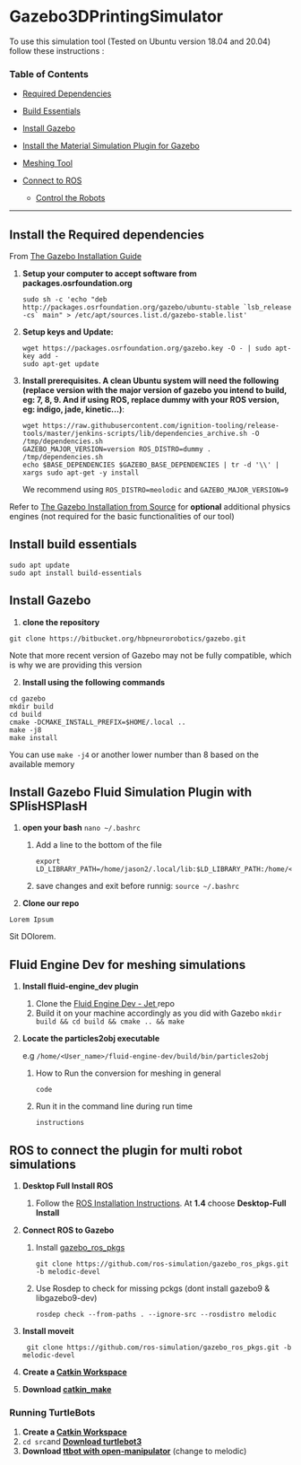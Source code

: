 # Gazebo3DPrintingSimulator

To use this simulation tool (Tested on Ubuntu version 18.04 and 20.04) follow these instructions :

### Table of Contents

* [Required Dependencies](https://github.com/ai4ce/Gazebo3DPrintingSimulator#install-the-required-dependencies)

* [Build Essentials](https://github.com/ai4ce/Gazebo3DPrintingSimulator#install-build-essentials)

* [Install Gazebo](https://github.com/ai4ce/Gazebo3DPrintingSimulator#install-gazebo)

* [Install the Material Simulation Plugin for Gazebo](https://github.com/ai4ce/Gazebo3DPrintingSimulator#install-gazebo-fluid-simulation-plugin-with-splishsplash)

* [Meshing Tool](https://github.com/ai4ce/Gazebo3DPrintingSimulator#fluid-engine-dev-for-meshing-simulations)

* [Connect to ROS](https://github.com/ai4ce/Gazebo3DPrintingSimulator#ros-to-connect-the-plugin-for-multi-robot-simulations)

  - [Control the Robots](https://github.com/ai4ce/Gazebo3DPrintingSimulator#running-turtlebots)

-----------
## Install the Required dependencies

From [The Gazebo Installation Guide](http://gazebosim.org/tutorials?tut=install_from_source&cat=install)

1. **Setup your computer to accept software from packages.osrfoundation.org**
    ```
    sudo sh -c 'echo "deb http://packages.osrfoundation.org/gazebo/ubuntu-stable `lsb_release -cs` main" > /etc/apt/sources.list.d/gazebo-stable.list'
    ```

2. **Setup keys and Update:**   

    ```
    wget https://packages.osrfoundation.org/gazebo.key -O - | sudo apt-key add -
    sudo apt-get update
    ```   
3. **Install prerequisites. A clean Ubuntu system will need the following (replace version with the major version of gazebo you intend to build, eg: 7, 8, 9. And if using ROS, replace dummy with your ROS version, eg: indigo, jade, kinetic...)**:    
    ```
    wget https://raw.githubusercontent.com/ignition-tooling/release-tools/master/jenkins-scripts/lib/dependencies_archive.sh -O /tmp/dependencies.sh
    GAZEBO_MAJOR_VERSION=version ROS_DISTRO=dummy . /tmp/dependencies.sh
    echo $BASE_DEPENDENCIES $GAZEBO_BASE_DEPENDENCIES | tr -d '\\' | xargs sudo apt-get -y install
    ```
    
   We recommend using ``ROS_DISTRO=meolodic`` and ``GAZEBO_MAJOR_VERSION=9``
   
   
Refer to [The Gazebo Installation from Source](http://gazebosim.org/tutorials?tut=install_from_source&cat=install) for **optional** additional physics engines (not required for the basic functionalities of our tool)

## Install build essentials

```
sudo apt update
sudo apt install build-essentials 
```

## Install Gazebo 
    
1. **clone the repository**
  ```
  git clone https://bitbucket.org/hbpneurorobotics/gazebo.git
  ```
  Note that more recent version of Gazebo may not be fully compatible, which is why we are providing this version
  
2. **Install using the following commands**
  ```
  cd gazebo
  mkdir build
  cd build
  cmake -DCMAKE_INSTALL_PREFIX=$HOME/.local ..
  make -j8
  make install
  ```
  You can use `make -j4` or another lower number than 8 based on the available memory
  
  ## Install Gazebo Fluid Simulation Plugin with SPlisHSPlasH
  
1. **open your bash** `nano ~/.bashrc`

    1. Add a line to the bottom of the file 
        ```
        export LD_LIBRARY_PATH=/home/jason2/.local/lib:$LD_LIBRARY_PATH:/home/<your_User_Name>/splisplash/build/lib
        ```
    2. save changes and exit before runnig: `source ~/.bashrc`
    
2. **Clone our repo**
  ```
  Lorem Ipsum
  ```
  Sit DOlorem.
  
  ## Fluid Engine Dev for meshing simulations
  
1. **Install fluid-engine_dev plugin**

    1. Clone the [Fluid Engine Dev - Jet ](https://github.com/doyubkim/fluid-engine-dev) repo
    2. Build it on your machine accordingly as you did with Gazebo `mkdir build && cd build && cmake .. && make`
    
2. **Locate the particles2obj executable**
    
    e.g `/home/<User_name>/fluid-engine-dev/build/bin/particles2obj`
    1. How to Run the conversion for meshing in general
        ```
        code
        ```
    2. Run it in the command line during run time
        ```
        instructions
        ```
  ## ROS to connect the plugin for multi robot simulations
  
  1. **Desktop Full Install ROS**
        
        1. Follow the [ROS Installation Instructions](http://wiki.ros.org/melodic/Installation/Ubuntu). 
        At **1.4** choose **Desktop-Full Install**
    
2. **Connect ROS to Gazebo**
    
    1. Install [gazebo_ros_pkgs](http://gazebosim.org/tutorials?tut=ros_installing&cat=connect_ros#Installgazebo_ros_pkgs)
        ```
        git clone https://github.com/ros-simulation/gazebo_ros_pkgs.git -b melodic-devel
        ```
    2. Use Rosdep to check for missing pckgs (dont install gazebo9 & libgazebo9-dev)
        ```
        rosdep check --from-paths . --ignore-src --rosdistro melodic
        ```
3. **Install moveit**

        git clone https://github.com/ros-simulation/gazebo_ros_pkgs.git -b melodic-devel
        
4. **Create a [Catkin Workspace](http://wiki.ros.org/catkin/Tutorials/create_a_workspace)**
5. **Download [catkin_make](http://wiki.ros.org/catkin/commands/catkin_make)**

### Running TurtleBots

1. **Create a [Catkin Workspace](http://wiki.ros.org/catkin/Tutorials/create_a_workspace)**
2. `cd src`and **[Download turtlebot3](https://emanual.robotis.com/docs/en/platform/turtlebot3/quick-start/)**
3.  **Download [ttbot with open-manipulator](https://emanual.robotis.com/docs/en/platform/turtlebot3/manipulation/#manipulation)** (change to melodic)

